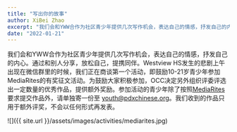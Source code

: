 ```yaml
---
title: "写出你的故事"
author: XiBei Zhao
excerpt: "我们会和YWW合作为社区青少年提供几次写作机会，表达自己的情感，抒发自己的内心。通过和别人分享，放松自己，提携同伴。Westview HS发生的悲剧上午出现在微信群里的时候，我们正在商谈第一个活动，即鼓励10-21岁青少年参加MediaRites的有奖征文活动。为鼓励大家积极参加，OCC决定另外组织评委评选出一定数量的优秀作品，提供额外现金奖励。参加活动的青少年除了按照MediaRites要求提交作品外，请单独寄一份至youth@pdxchinese.org。"
date: "2022-01-21"
---
```


我们会和YWW合作为社区青少年提供几次写作机会，表达自己的情感，抒发自己的内心。通过和别人分享，放松自己，提携同伴。Westview HS发生的悲剧上午出现在微信群里的时候，我们正在商谈第一个活动，即鼓励10-21岁青少年参加MediaRites的有奖征文活动。为鼓励大家积极参加，OCC决定另外组织评委评选出一定数量的优秀作品，提供额外奖励。参加活动的青少年除了按照[MediaRites](https://mediarites.org/the-ism-youth-files-second-round-of-submissions/)要求提交作品外，请单独寄一份至 [youth@pdxchinese.org](mailto:youth@pdxchinese.org)。我们收到的作品只用于额外评奖，不会以任何形式再发表。

![]({{ site.url }}/assets/images/activities/mediarites.jpg)
